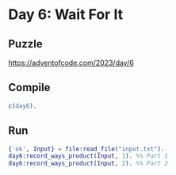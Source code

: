 # Day 6: Wait For It

## Puzzle

<https://adventofcode.com/2023/day/6>

## Compile

```erlang
c(day6).
```

## Run

```erlang
{'ok', Input} = file:read_file("input.txt").
day6:record_ways_product(Input, 1). %% Part 1
day6:record_ways_product(Input, 2). %% Part 2
```
